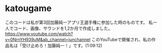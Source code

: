 # katougame
このコードは私が第3回加藤純一アプリ王選手権に参加した時のものです。
私一人でコード、画像、サウンドを1,2か月で作成しました。
https://www.youtube.com/watch?v=0NrnYH939uM&ab_channel=junchannel
このYouTubeで開催され、私の作品名は「受け止めろ！加藤純一！」です。(1:09:12)
